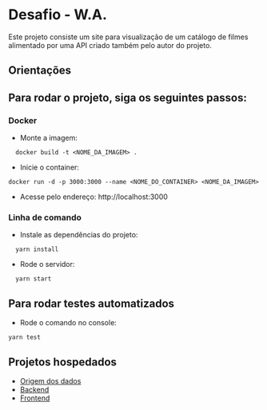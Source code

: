 # Desafio - W.A.

Este projeto consiste um site para visualização de um catálogo de filmes alimentado por uma API criado também pelo autor do projeto.

## Orientações

## Para rodar o projeto, siga os seguintes passos:

### Docker

- Monte a imagem:

```
  docker build -t <NOME_DA_IMAGEM> .
```

- Inicie o container:

```
docker run -d -p 3000:3000 --name <NOME_DO_CONTAINER> <NOME_DA_IMAGEM>
```

- Acesse pelo endereço: http://localhost:3000

### Linha de comando

- Instale as dependências do projeto:

```
  yarn install
```

- Rode o servidor:

```
  yarn start
```

## Para rodar testes automatizados

- Rode o comando no console:

```
yarn test
```

## Projetos hospedados

- [Origem dos dados ](http://ghibli-api.softdevelopments.com.br/)
- [Backend ](http://wa-movie-api.softdevelopments.com.br/)
- [Frontend](http://wa-movie.softdevelopments.com.br/)
